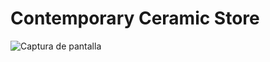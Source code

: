 # Contemporary Ceramic Store

![Captura de pantalla](https://github.com/mariaozamiz/gallery/blob/main/public/images/captura_de_pantalla.jpg?raw=true)